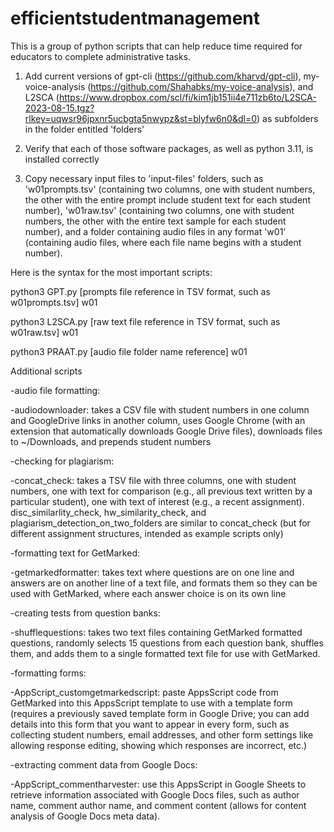 # efficientstudentmanagement
This is a group of python scripts that can help reduce time required for educators to complete administrative tasks.

1. Add current versions of gpt-cli (https://github.com/kharvd/gpt-cli), my-voice-analysis (https://github.com/Shahabks/my-voice-analysis), and L2SCA (https://www.dropbox.com/scl/fi/kim1jb151ii4e711zb6to/L2SCA-2023-08-15.tgz?rlkey=uqwsr96jpxnr5ucbgta5nwypz&st=blyfw6n0&dl=0) as subfolders in the folder entitled 'folders'

2. Verify that each of those software packages, as well as python 3.11, is installed correctly

3. Copy necessary input files to 'input-files' folders, such as 'w01prompts.tsv' (containing two columns, one with student numbers, the other with the entire prompt include student text for each student number), 'w01raw.tsv' (containing two columns, one with student numbers, the other with the entire text sample for each student number), and a folder containing audio files in any format 'w01' (containing audio files, where each file name begins with a student number).

Here is the syntax for the most important scripts:

python3 GPT.py [prompts file reference in TSV format, such as w01prompts.tsv] w01

python3 L2SCA.py [raw text file reference in TSV format, such as w01raw.tsv] w01

python3 PRAAT.py [audio file folder name reference] w01



Additional scripts

-audio file formatting:

-audiodownloader: takes a CSV file with student numbers in one column and GoogleDrive links in another column, uses Google Chrome (with an extension that automatically downloads Google Drive files), downloads files to ~/Downloads, and prepends student numbers

-checking for plagiarism:

-concat_check: takes a TSV file with three columns, one with student numbers, one with text for comparison (e.g., all previous text written by a particular student), one with text of interest (e.g., a recent assignment).
disc_similarlity_check, hw_similarity_check, and plagiarism_detection_on_two_folders are similar to concat_check (but for different assignment structures, intended as example scripts only)

-formatting text for GetMarked:

-getmarkedformatter: takes text where questions are on one line and answers are on another line of a text file, and formats them so they can be used with GetMarked, where each answer choice is on its own line

-creating tests from question banks:

-shufflequestions: takes two text files containing GetMarked formatted questions, randomly selects 15 questions from each question bank, shuffles them, and adds them to a single formatted text file for use with GetMarked.

-formatting forms:

-AppScript_customgetmarkedscript: paste AppsScript code from GetMarked into this AppsScript template to use with a template form (requires a previously saved template form in Google Drive; you can add details into this form that you want to appear in every form, such as collecting student numbers, email addresses, and other form settings like allowing response editing, showing which responses are incorrect, etc.)

-extracting comment data from Google Docs:

-AppScript_commentharvester: use this AppsScript in Google Sheets to retrieve information associated with Google Docs files, such as author name, comment author name, and comment content (allows for content analysis of Google Docs meta data).


